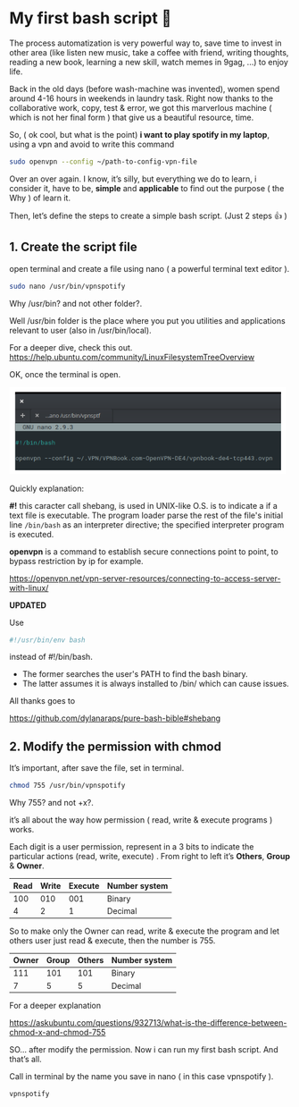 # My first bash script :metal:

The process automatization is very powerful way to, save time to invest in other area (like listen new music, take a coffee with friend, writing thoughts, reading a new book, learning a new skill, watch memes in 9gag, ...) to enjoy life.

Back in the old days (before wash-machine was invented), women spend around 4-16 hours in weekends in laundry task. Right now thanks to the collaborative work, copy, test & error, we got this marverlous machine ( which is not her final form ) that give us a beautiful resource, time.

So, ( ok cool, but what is the point) **i want to play spotify in my laptop**, using a vpn and avoid to write this command

```bash
sudo openvpn --config ~/path-to-config-vpn-file
```

Over an over again. I know, it’s silly, but everything we do to learn, i consider it, have to be, **simple** and **applicable** to find out the purpose ( the Why ) of learn it.

Then, let’s define the steps to create a simple bash script. (Just 2 steps :thumbsup: )

## 1. Create the script file

open terminal and create a file using nano ( a powerful terminal text editor ).

```bash
sudo nano /usr/bin/vpnspotify
```

Why /usr/bin? and not other folder?.

Well /usr/bin folder is the place where you put you utilities and applications relevant to user (also in /usr/bin/local).

For a deeper dive, check this out.
https://help.ubuntu.com/community/LinuxFilesystemTreeOverview

OK, once the terminal is open.

![nano-bash-image](.vuepress/public/img/nanobash1.png)

Quickly explanation:

**#!** this caracter call shebang, is used in UNIX-like O.S. is to indicate a if a text file is executable. The program loader parse the rest of the file's initial line `/bin/bash` as an interpreter directive; the specified interpreter program is executed.

**openvpn** is a command to establish secure connections point to point, to bypass restriction by ip for example.

https://openvpn.net/vpn-server-resources/connecting-to-access-server-with-linux/

**UPDATED**

Use

```bash
#!/usr/bin/env bash
```

instead of #!/bin/bash.

- The former searches the user's PATH to find the bash binary.
- The latter assumes it is always installed to /bin/ which can cause issues.

All thanks goes to

https://github.com/dylanaraps/pure-bash-bible#shebang

## 2. Modify the permission with chmod

It’s important, after save the file, set in terminal.

```bash
chmod 755 /usr/bin/vpnspotify
```

Why 755? and not +x?.

it’s all about the way how permission ( read, write & execute programs ) works.

Each digit is a user permission, represent in a 3 bits to indicate the particular actions (read, write, execute) . From right to left it’s **Others**, **Group** & **Owner**.

| Read | Write | Execute | Number system |
| ---- | ----- | ------- | ------------- |
| 100  | 010   | 001     | Binary        |
| 4    | 2     | 1       | Decimal       |

So to make only the Owner can read, write & execute the program and let others user just read & execute, then the number is 755.

| Owner | Group | Others | Number system |
| ----- | ----- | ------ | ------------- |
| 111   | 101   | 101    | Binary        |
| 7     | 5     | 5      | Decimal       |

For a deeper explanation

https://askubuntu.com/questions/932713/what-is-the-difference-between-chmod-x-and-chmod-755

SO… after modify the permission. Now i can run my first bash script. And that’s all.

Call in terminal by the name you save in nano ( in this case vpnspotify ).

```bash
vpnspotify
```
